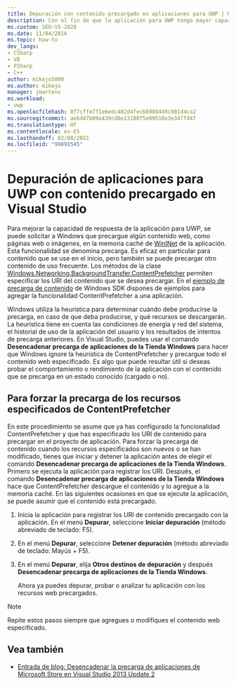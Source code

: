 ```yaml
---
title: Depuración con contenido precargado en aplicaciones para UWP | Microsoft Docs
description: Con el fin de que la aplicación para UWP tenga mayor capacidad de respuesta, use ContentPrefetcher para solicitar a Windows que realice una captura previa del contenido web.
ms.custom: SEO-VS-2020
ms.date: 11/04/2016
ms.topic: how-to
dev_langs:
- CSharp
- VB
- FSharp
- C++
author: mikejo5000
ms.author: mikejo
manager: jmartens
ms.workload:
- uwp
ms.openlocfilehash: 8f7cffe7f1e6edc482d4fec68908449c901d4ca2
ms.sourcegitcommit: ae6d47b09a439cd0e13180f5e89510e3e347fd47
ms.translationtype: HT
ms.contentlocale: es-ES
ms.lasthandoff: 02/08/2021
ms.locfileid: "99891545"
---
```

# <a name="debug-uwp-apps-using-prefetched-content-in-visual-studio"></a>Depuración de aplicaciones para UWP con contenido precargado en Visual Studio

 Para mejorar la capacidad de respuesta de la aplicación para UWP, se puede solicitar a Windows que precargue algún contenido web, como páginas web o imágenes, en la memoria caché de [WinINet](/windows/desktop/WinInet/about-wininet) de la aplicación. Esta funcionalidad se denomina precarga. Es eficaz en particular para contenido que se use en el inicio, pero también se puede precargar otro contenido de uso frecuente. Los métodos de la clase [Windows.Networking.BackgroundTransfer.ContentPrefetcher](/uwp/api/Windows.Networking.BackgroundTransfer.ContentPrefetcher) permiten especificar los URI del contenido que se desea precargar. En el [ejemplo de precarga de contenido](https://code.msdn.microsoft.com/windowsapps/ContentPrefetcher-Sample-432c8309) de Windows SDK dispones de ejemplos para agregar la funcionalidad ContentPrefetcher a una aplicación.

 Windows utiliza la heurística para determinar cuándo debe producirse la precarga, en caso de que deba producirse, y qué recursos se descargarán. La heurística tiene en cuenta las condiciones de energía y red del sistema, el historial de uso de la aplicación del usuario y los resultados de intentos de precarga anteriores. En Visual Studio, puedes usar el comando **Desencadenar precarga de aplicaciones de la Tienda Windows** para hacer que Windows ignore la heurística de ContentPrefetcher y precargue todo el contenido web especificado. Es algo que puede resultar útil si deseas probar el comportamiento o rendimiento de la aplicación con el contenido que se precarga en un estado conocido (cargado o no).

## <a name="to-force-preloading-of-contentprefetcher-specified-resources"></a>Para forzar la precarga de los recursos especificados de ContentPrefetcher
 En este procedimiento se asume que ya has configurado la funcionalidad ContentPrefetcher y que has especificado los URI de contenido para precargar en el proyecto de aplicación. Para forzar la precarga de contenido cuando los recursos especificados son nuevos o se han modificado, tienes que iniciar y detener la aplicación antes de elegir el comando **Desencadenar precarga de aplicaciones de la Tienda Windows**. Primero se ejecuta la aplicación para registrar los URI. Después, el comando **Desencadenar precarga de aplicaciones de la Tienda Windows** hace que ContentPrefetcher descargue el contenido y lo agregue a la memoria caché. En las siguientes ocasiones en que se ejecute la aplicación, se puede asumir que el contenido está precargado.

1. Inicia la aplicación para registrar los URI de contenido precargado con la aplicación. En el menú **Depurar**, seleccione **Iniciar depuración** (método abreviado de teclado: F5).

2. En el menú **Depurar**, seleccione **Detener depuración** (método abreviado de teclado: Mayús + F5).

3. En el menú **Depurar**, elija **Otros destinos de depuración** y después **Desencadenar precarga de aplicaciones de la Tienda Windows**.

   Ahora ya puedes depurar, probar o analizar tu aplicación con los recursos web precargados.

> [!NOTE]
> Repite estos pasos siempre que agregues o modifiques el contenido web especificado.

## <a name="see-also"></a>Vea también
- [Entrada de blog: Desencadenar la precarga de aplicaciones de Microsoft Store en Visual Studio 2013 Update 2](https://devblogs.microsoft.com/devops/triggering-prefetch-for-windows-store-apps-in-visual-studio-2013-update-2/)